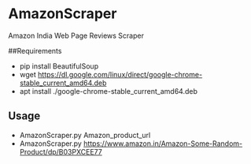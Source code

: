 # AmazonScraper
Amazon India Web Page Reviews Scraper

##Requirements
  - pip install BeautifulSoup
  - wget https://dl.google.com/linux/direct/google-chrome-stable_current_amd64.deb 
  - apt install ./google-chrome-stable_current_amd64.deb

## Usage
 - AmazonScraper.py Amazon_product_url
 - AmazonScraper.py https://www.amazon.in/Amazon-Some-Random-Product/dp/B03PXCEE77
